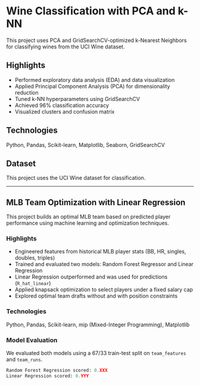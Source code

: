 # Wine Classification with PCA and k-NN

This project uses PCA and GridSearchCV-optimized k-Nearest Neighbors for classifying wines from the UCI Wine dataset.

## Highlights
- Performed exploratory data analysis (EDA) and data visualization
- Applied Principal Component Analysis (PCA) for dimensionality reduction
- Tuned k-NN hyperparameters using GridSearchCV
- Achieved 96% classification accuracy
- Visualized clusters and confusion matrix

## Technologies
Python, Pandas, Scikit-learn, Matplotlib, Seaborn, GridSearchCV

## Dataset
This project uses the UCI Wine dataset for classification.

---

## MLB Team Optimization with Linear Regression

This project builds an optimal MLB team based on predicted player performance using machine learning and optimization techniques.

### Highlights
- Engineered features from historical MLB player stats (BB, HR, singles, doubles, triples)
- Trained and evaluated two models: Random Forest Regressor and Linear Regression
- Linear Regression outperformed and was used for predictions (`R_hat_linear`)
- Applied knapsack optimization to select players under a fixed salary cap
- Explored optimal team drafts without and with position constraints

### Technologies
Python, Pandas, Scikit-learn, mip (Mixed-Integer Programming), Matplotlib

### Model Evaluation
We evaluated both models using a 67/33 train-test split on `team_features` and `team_runs`.

```python
Random Forest Regression scored: 0.XXX
Linear Regression scored: 0.YYY
